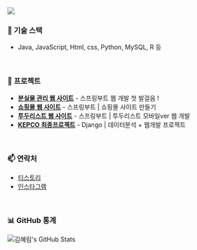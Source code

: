 <a href="https://github.com/khr316">
  <img src="https://capsule-render.vercel.app/api?type=waving&color=gradient&height=300&section=header&text=💻WELCOME_KHR316💻&fontSize=70&animation=fadeIn&fontAlignY=38"/>
</a>
<br>

### 🚀 기술 스택
- Java, JavaScript, Html, css, Python, MySQL, R 등

<br>

### 📂 프로젝트
- [**분실물 관리 웹 사이트**](https://github.com/khr316/lost-find) - 스프링부트 웹 개발 첫 발걸음 !
- [**쇼핑몰 웹 사이트**](https://github.com/khr316/shop) - 스프링부트 | 쇼핑몰 사이트 만들기
- [**투두리스트 웹 사이트**](https://github.com/khr316/todolist) - 스프링부트 | 투두리스트 모바일ver 웹 개발
- [**KEPCO 최종프로젝트**](https://github.com/khr316/skky) - Django | 데이터분석 + 웹개발 프로젝트
<br>

### 📫 연락처
- [티스토리](https://khr316.tistory.com/)
- [인스타그램](https://instagram.com/khr_coding)

<br>

### 📊 GitHub 통계
![김혜림's GitHub Stats](https://github-readme-stats.vercel.app/api?username=khr316&show_icons=true&hide_title=true&hide=prs&count_private=true&theme=radical)

<br>
